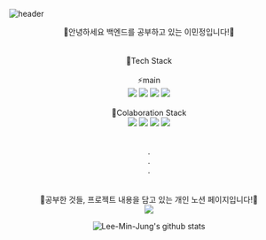 ![header](https://capsule-render.vercel.app/api?type=wave&color=auto&height=300&section=header&text=welcome&fontSize=90)
<div align="center">

🌱안녕하세요 백엔드를 공부하고 있는 이민정입니다!🌱<br><br><br>
🔭Tech Stack<br><br>
⚡main<br>
<img src="https://img.shields.io/badge/java-007396?style=for-the-badge&logo=java&logoColor=white">
<img src="https://img.shields.io/badge/Spring-6DB33F?style=for-the-badge&logo=Spring&logoColor=white">
<img src="https://img.shields.io/badge/SpringBoot-6DB33F?style=for-the-badge&logo=SpringBoot&logoColor=white"/></a>
<img src="https://img.shields.io/badge/MySQL-4479A1?style=for-the-badge&logo=MySQL&logoColor=white"/></a><br><br>
🔭Colaboration Stack<br>
<img src="https://img.shields.io/badge/Notion-000000?style=for-the-badge&logo=Notion&logoColor=white"/></a> 
<img src="https://img.shields.io/badge/Discord-5865F2?style=for-the-badge&logo=Discord&logoColor=white"/></a> 
<img src="https://img.shields.io/badge/GitHub-181717?style=for-the-badge&logo=GitHub&logoColor=white"/></a> 
<img src="https://img.shields.io/badge/Postman-FF6C37?style=for-the-badge&logo=Postman&logoColor=white"/></a><br><br><br>
.<br>
.<br>
.<br><br><br>
💬공부한 것들, 프로젝트 내용을 담고 있는 개인 노션 페이지입니다!💬<br>
 <a href="https://snowy-cough-83d.notion.site/16e81d16b1254b1595590c1c522d5662" target="_blank"><img src="https://img.shields.io/badge/Notion-000000?style=flat-square&logo=Notion&logoColor=white"/></a>


![Lee-Min-Jung's github stats](https://github-readme-stats.vercel.app/api?username=Lee-Min-Jung&show_icons=true)


</div>

